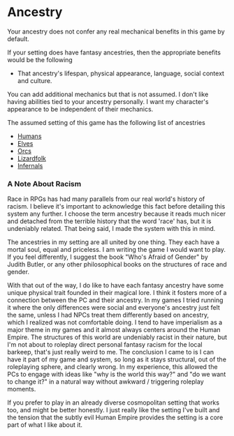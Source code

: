 # Ancestry

Your ancestry does not confer any real mechanical benefits in this game by default.

If your setting does have fantasy ancestries, then the appropriate benefits would be the following

- That ancestry's lifespan, physical appearance, language, social context and culture.

You can add additional mechanics but that is not assumed. I don't like having abilities tied to your ancestry personally. I want my character's appearance to be independent of their mechanics. 

The assumed setting of this game has the following list of ancestries

- [Humans](Humans.md)
- [Elves](Elves.md)
- [Orcs](Orcs.md)
- [Lizardfolk](Lizardfolk.md)
- [Infernals](Infernals.md)

### A Note About Racism
Race in RPGs has had many parallels from our real world's history of racism. I believe it's important to acknowledge this fact before detailing this system any further. I choose the term ancestry because it reads much nicer and detached from the terrible history that the word 'race' has, but it is undeniably related. That being said, I made the system with this in mind.

The ancestries in my setting are all united by one thing. They each have a mortal soul, equal and priceless. I am writing the game I would want to play. If you feel differently, I suggest the book "Who's Afraid of Gender" by Judith Butler, or any other philosophical books on the structures of race and gender.

With that out of the way, I do like to have each fantasy ancestry have some unique physical trait founded in their magical lore. I think it fosters more of a connection between the PC and their ancestry. In my games I tried running it where the only differences were social and everyone's ancestry just felt the same, unless I had NPCs treat them differently based on ancestry, which I realized was not comfortable doing. I tend to have imperialism as a major theme in my games and it almost always centers around the Human Empire. The structures of this world are undeniably racist in their nature, but I'm not about to roleplay direct personal fantasy racism for the local barkeep, that's just really weird to me. The conclusion I came to is I can have it part of my game and system, so long as it stays structural, out of the roleplaying sphere, and clearly wrong. In my experience, this allowed the PCs to engage with ideas like "why is the world this way?" and "do we want to change it?" in a natural way without awkward / triggering roleplay moments. 

If you prefer to play in an already diverse cosmopolitan setting that works too, and might be better honestly. I just really like the setting I've built and the tension that the subtly evil Human Empire provides the setting is a core part of what I like about it.
